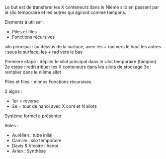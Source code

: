 Le but est de transférer les X conteneurs dans le Nième silo en passant par le silo temporaire et les autres qui agiront comme tampons.

Elements à utiliser :
- Piles et files
- Fonctions récursives 


silo principal : au dessus de la surface, avec les + rad vers le haut
les autres : sous la surface, les + rad vers le bas 

Premiere etape : dépiler le silot principal dans le silot temporaire (tampon)
2e etape : redistribuer les X conteneurs dans les silots de stockage
3e : remplier dans le nième silot

Piles et files - mimos
Fonctions récursives

2 algos : 
- 1er = reverse
- 2e = tour de hanoi avec X cont et N silots


Système formel à présenter

Rôles :
- Aurélien : tube iniial
- Camille : silo temporaire
- Davis & Vicoire : hanoï
- Arien : Synthèse 
